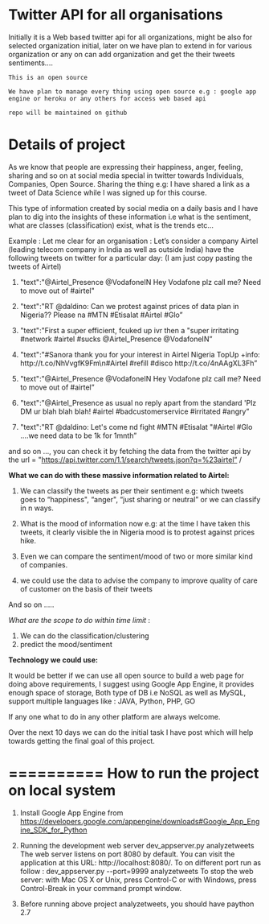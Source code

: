Twitter API for all organisations
==========

Initially it is a Web based twitter api for all organizations, might be also for selected organization initial, later on we have plan to extend in for various organization or any on can add organization and get the their tweets sentiments....

	This is an open source

	We have plan to manage every thing using open source e.g : google app engine or heroku or any others for access web based api

	repo will be maintained on github


Details of project
==========
As we know that people are expressing their happiness, anger, feeling, sharing and so on at social media special in twitter towards Individuals, Companies, Open Source. Sharing the thing e.g: I have shared a link as a tweet of Data Science while I was signed up for this course.

This type of information created by social media on a daily basis and I have plan to dig into the insights of these information i.e what is the sentiment, what are classes (classification) exist, what is the trends etc…

Example : Let me clear for an organisation : Let’s consider a company Airtel (leading telecom company in India as well as outside India) have the following tweets on twitter for a particular day: (I am just copy pasting the tweets of Airtel)

1. "text":"@Airtel_Presence @VodafoneIN Hey Vodafone plz call me? Need to move out of #airtel"

2. "text":"RT @daldino: Can we protest against prices of data plan in Nigeria?? Please na #MTN #Etisalat #Airtel #Glo”

3. "text":"First a super efficient, fcuked up ivr then a "super irritating #network #airtel #sucks @Airtel_Presence @VodafoneIN”

4. "text":"#Sanora thank you for your interest in Airtel Nigeria TopUp +info: http:\/\/t.co\/NhVvgfK9Fm\n#Airtel #refill #disco http:\/\/t.co\/4nAAgXL3Fh”

5. "text":"@Airtel_Presence @VodafoneIN Hey Vodafone plz call me? Need to move out of #airtel”

6. "text":"@Airtel_Presence as usual no reply apart from the standard 'Plz DM ur blah blah blah! #airtel #badcustomerservice #irritated #angry”

7. "text":"RT @daldino: Let's come nd fight #MTN #Etisalat "#Airtel #Glo ....we need data to be 1k for 1mnth”

and so on …, you can check it by fetching the data from the twitter api by the url = "https://api.twitter.com/1.1/search/tweets.json?q=%23airtel” /

**What we can do with these massive information related to Airtel:**

1. We can classify the tweets as per their sentiment e.g: which tweets goes to “happiness", “anger", “just sharing or neutral” or we can classify in n ways.

2. What is the mood of information now e.g: at the time I have taken this tweets, it clearly visible the in Nigeria mood is to protest against prices hike.

3. Even we can compare the sentiment/mood of two or more similar kind of companies.

4. we could use the data to advise the company to improve quality of care of customer on the basis of their tweets

And so on …..

*What are the scope to do within time limit* :
1. We can do the classification/clustering
2. predict the mood/sentiment

**Technology we could use:**

It would be better if we can use all open source to build a web page for doing above requirements, I suggest using Google App Engine, it provides enough space of storage, Both type of DB i.e NoSQL as well as MySQL, support multiple languages like : JAVA, Python, PHP, GO

If any one what to do in any other platform are always welcome.

Over the next 10 days we can do the initial task I have post which will help towards getting the final goal of this project.

==========
How to run the project on local system
==========
1. Install Google App Engine from https://developers.google.com/appengine/downloads#Google_App_Engine_SDK_for_Python

2. Running the development web server
		dev_appserver.py analyzetweets
		The web server listens on port 8080 by default. You can visit the application at this URL: http://localhost:8080/.
		To on different port run as follow :
		dev_appserver.py --port=9999 analyzetweets
		To stop the web server: with Mac OS X or Unix, press Control-C or with Windows, press Control-Break in your command prompt window.

3. Before running above project analyzetweets, you should have paython 2.7

